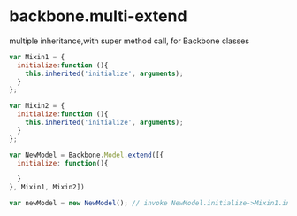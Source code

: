 # backbone.multi-extend

multiple inheritance,with super method call, for Backbone classes

```javascript
var Mixin1 = {
  initialize:function (){
    this.inherited('initialize', arguments);
  }
};

var Mixin2 = {
  initialize:function (){
    this.inherited('initialize', arguments);
  }
};

var NewModel = Backbone.Model.extend([{
  initialize: function(){

  }
}, Mixin1, Mixin2])

var newModel = new NewModel(); // invoke NewModel.initialize->Mixin1.initialize->Mixin2.initialize

```